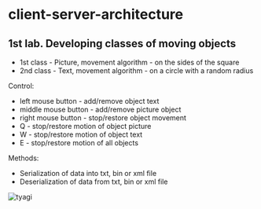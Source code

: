 # client-server-architecture

## 1st lab. Developing classes of moving objects

- 1st class - Picture, movement algorithm - on the sides of the square
- 2nd class - Text, movement algorithm - on a circle with a random radius

Control: 
- left mouse button - add/remove object text
- middle mouse button - add/remove picture object
- right mouse button - stop/restore object movement
- Q - stop/restore motion of object picture
- W - stop/restore motion of object text
- E - stop/restore motion of all objects

Methods: 
- Serialization of data into txt, bin or xml file
- Deserialization of data from txt, bin or xml file 

![tyagi](https://user-images.githubusercontent.com/88627479/230328254-920d50f1-dd4a-445f-9b76-fd13e6210758.png)
